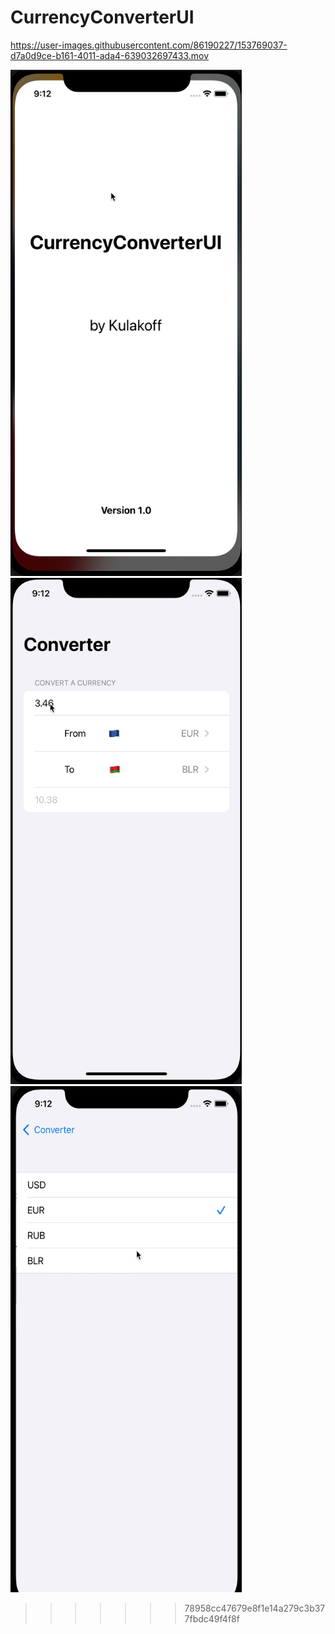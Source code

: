 # CurrencyConverterUI

https://user-images.githubusercontent.com/86190227/153769037-d7a0d9ce-b161-4011-ada4-639032697433.mov

<img src="https://github.com/UladzimirKulakou/CurrencyConverterUI/blob/main/Screen%20Shot%202022-02-13%20at%209.28.42%20PM.png" width="370" height="810" />
<img src="https://github.com/UladzimirKulakou/CurrencyConverterUI/blob/main/Screen%20Shot%202022-02-13%20at%209.29.30%20PM.png" width="370" height="810" />
<img src="https://github.com/UladzimirKulakou/CurrencyConverterUI/blob/main/Screen%20Shot%202022-02-13%20at%209.29.57%20PM.png" width="370" height="810" />




>>>>>>> 78958cc47679e8f1e14a279c3b377fbdc49f4f8f

